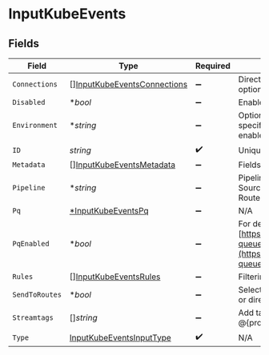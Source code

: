 # InputKubeEvents


## Fields

| Field                                                                                                                                   | Type                                                                                                                                    | Required                                                                                                                                | Description                                                                                                                             |
| --------------------------------------------------------------------------------------------------------------------------------------- | --------------------------------------------------------------------------------------------------------------------------------------- | --------------------------------------------------------------------------------------------------------------------------------------- | --------------------------------------------------------------------------------------------------------------------------------------- |
| `Connections`                                                                                                                           | [][InputKubeEventsConnections](../../models/shared/inputkubeeventsconnections.md)                                                       | :heavy_minus_sign:                                                                                                                      | Direct connections to Destinations, optionally via a Pipeline or a Pack.                                                                |
| `Disabled`                                                                                                                              | **bool*                                                                                                                                 | :heavy_minus_sign:                                                                                                                      | Enable/disable this input                                                                                                               |
| `Environment`                                                                                                                           | **string*                                                                                                                               | :heavy_minus_sign:                                                                                                                      | Optionally, enable this config only on a specified Git branch. If empty, will be enabled everywhere.                                    |
| `ID`                                                                                                                                    | *string*                                                                                                                                | :heavy_check_mark:                                                                                                                      | Unique ID for this input                                                                                                                |
| `Metadata`                                                                                                                              | [][InputKubeEventsMetadata](../../models/shared/inputkubeeventsmetadata.md)                                                             | :heavy_minus_sign:                                                                                                                      | Fields to add to events from this input.                                                                                                |
| `Pipeline`                                                                                                                              | **string*                                                                                                                               | :heavy_minus_sign:                                                                                                                      | Pipeline to process data from this Source before sending it through the Routes.                                                         |
| `Pq`                                                                                                                                    | [*InputKubeEventsPq](../../models/shared/inputkubeeventspq.md)                                                                          | :heavy_minus_sign:                                                                                                                      | N/A                                                                                                                                     |
| `PqEnabled`                                                                                                                             | **bool*                                                                                                                                 | :heavy_minus_sign:                                                                                                                      | For details on Persistent Queues, see: [https://docs.cribl.io/stream/persistent-queues](https://docs.cribl.io/stream/persistent-queues) |
| `Rules`                                                                                                                                 | [][InputKubeEventsRules](../../models/shared/inputkubeeventsrules.md)                                                                   | :heavy_minus_sign:                                                                                                                      | Filtering on event fields                                                                                                               |
| `SendToRoutes`                                                                                                                          | **bool*                                                                                                                                 | :heavy_minus_sign:                                                                                                                      | Select whether to send data to Routes, or directly to Destinations.                                                                     |
| `Streamtags`                                                                                                                            | []*string*                                                                                                                              | :heavy_minus_sign:                                                                                                                      | Add tags for filtering and grouping in @{product}.                                                                                      |
| `Type`                                                                                                                                  | [InputKubeEventsInputType](../../models/shared/inputkubeeventsinputtype.md)                                                             | :heavy_check_mark:                                                                                                                      | N/A                                                                                                                                     |